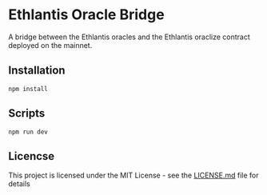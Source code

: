 # Ethlantis Oracle Bridge
A bridge between the Ethlantis oracles and the Ethlantis oraclize contract deployed on the mainnet.
## Installation
    npm install
## Scripts
    npm run dev
## Licencse
This project is licensed under the MIT License - see the [LICENSE.md](LICENSE.md) file for details